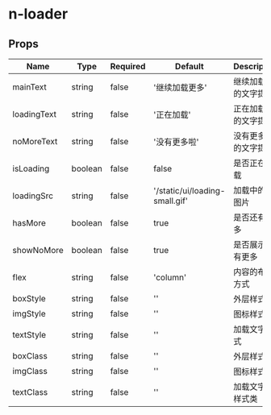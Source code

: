 # n-loader

## Props
| Name | Type | Required | Default | Description | Choices |
| --- | --- | --- | --- | --- | --- |
| mainText | string | false | '继续加载更多' | 继续加载时的文字提示 |  | 
| loadingText | string | false | '正在加载' | 正在加载时的文字提示 |  | 
| noMoreText | string | false | '没有更多啦' | 没有更多时的文字提示 |  | 
| isLoading | boolean | false | false | 是否正在加载 | true, false | 
| loadingSrc | string | false | '/static/ui/loading-small.gif' | 加载中的gif图片 |  | 
| hasMore | boolean | false | true | 是否还有更多 | true, false | 
| showNoMore | boolean | false | true | 是否展示没有更多 | true, false | 
| flex | string | false | 'column' | 内容的布局方式 |  | 
| boxStyle | string | false | '' | 外层样式 |  | 
| imgStyle | string | false | '' | 图标样式 |  | 
| textStyle | string | false | '' | 加载文字样式 |  | 
| boxClass | string | false | '' | 外层样式类 |  | 
| imgClass | string | false | '' | 图标样式类 |  | 
| textClass | string | false | '' | 加载文字的样式类 |  | 

